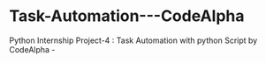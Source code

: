 # Task-Automation---CodeAlpha
Python Internship Project-4  : Task Automation with python Script  by CodeAlpha -
